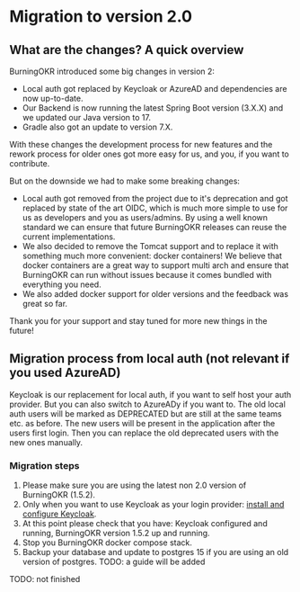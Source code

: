 # Migration to version 2.0

## What are the changes? A quick overview

BurningOKR introduced some big changes in version 2:

- Local auth got replaced by Keycloak or AzureAD
and dependencies are now up-to-date.
- Our Backend is now running the latest Spring Boot version (3.X.X) and we updated our Java version to 17.
- Gradle also got an update to version 7.X.

With these changes the development process for new features and the rework process for older ones
got more easy for us, and you, if you want to contribute.

But on the downside we had to make some breaking changes:

- Local auth got removed from the project due to it's deprecation and got replaced by state of the art OIDC, which is much more simple to use for us as developers and you as users/admins. By using a well known standard we can ensure that future BurningOKR releases can reuse the current implementations.
- We also decided to remove the Tomcat support and to replace it with something much more convenient: docker containers! We believe that docker containers are a great way to support multi arch and ensure that BurningOKR can run without issues because it comes bundled with everything you need.
- We also added docker support for older versions and the feedback was great so far.

Thank you for your support and stay tuned for more new things in the future!

## Migration process from local auth (not relevant if you used AzureAD)

Keycloak is our replacement for local auth, if you want to self host your auth provider. But you can also switch to AzureADy if you want to. The old local auth users will be marked as DEPRECATED but are still at the same teams etc. as before. The new users will be present in the application after the users first login. Then you can replace the old deprecated users with the new ones manually.

### Migration steps

1. Please make sure you are using the latest non 2.0 version of BurningOKR (1.5.2).
2. Only when you want to use Keycloak as your login provider: [install and configure Keycloak](./keycloak_development_install.md).
3. At this point please check that you have: Keycloak configured and running, BurningOKR version 1.5.2 up and running.
4. Stop you BurningOKR docker compose stack.
5. Backup your database and update to postgres 15 if you are using an old version of postgres. TODO: a guide will be added

TODO: not finished
